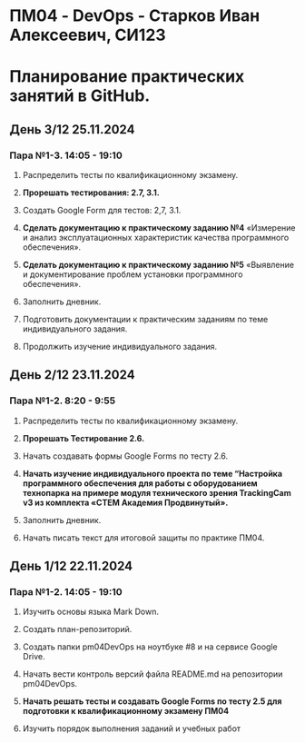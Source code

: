 # ПМ04 - DevOps - Старков Иван Алексеевич, СИ123

# Планирование практических занятий в GitHub.

## День 3/12 25.11.2024

### Пара №1-3. 14:05 - 19:10
1. Распределить тесты по квалификационному экзамену.

2. **Прорешать тестирования: 2.7, 3.1.**

3. Создать Google Form для тестов: 2,7, 3.1.

4. **Сделать документацию к практическому заданию №4** «Измерение и анализ эксплуатационных характеристик качества программного обеспечения».

5. **Сделать документацию к практическому заданию №5** «Выявление и документирование проблем установки программного обеспечения».

6. Заполнить дневник.

7. Подготовить документации к практическим заданиям по теме индивидуального задания. 

8. Продолжить изучение индивидуального задания.


## День 2/12 23.11.2024

### Пара №1-2. 8:20 - 9:55
1. Распределить тесты по квалификационному экзамену.

2. **Прорешать Тестирование 2.6.** 

3. Начать создавать формы Google Forms по тесту 2.6.

4. **Начать изучение индивидуального проекта по теме “Настройка программного обеспечения для работы с оборудованием технопарка на примере модуля технического зрения TrackingCam v3 из комплекта «СТЕМ Академия Продвинутый».**

5. Заполнить дневник.

6. Начать писать текст для итоговой защиты по практике ПМ04.


## День 1/12 22.11.2024

### Пара №1-2. 14:05 - 19:10
1. Изучить основы языка Mark Down.

2. Создать план-репозиторий.

3. Создать папки pm04DevOps на ноутбуке #8 и на сервисе Google Drive.

4. Начать вести контроль версий файла README.md на репозитории pm04DevOps.

6. **Начать решать тесты и создавать Google Forms по тесту 2.5 для подготовки к квалификационному экзамену ПМ04**

7. Изучить порядок выполнения заданий и учебных работ
   



   